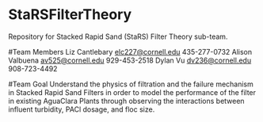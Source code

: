 # StaRSFilterTheory
Repository for Stacked Rapid Sand (StaRS) Filter Theory sub-team.

#Team Members
Liz Cantlebary  elc227@cornell.edu  435-277-0732
Alison Valbuena av525@cornell.edu   929-453-2518
Dylan Vu        dv236@cornell.edu   908-723-4492

#Team Goal
Understand the physics of filtration and the failure mechanism in Stacked Rapid Sand Filters in order to model the performance of the filter in existing AguaClara Plants through observing the interactions between influent turbidity, PACl dosage, and floc size. 
